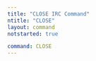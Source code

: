 ```yaml
---
title: "CLOSE IRC Command"
ntitle: "CLOSE"
layout: command
notstarted: true

command: CLOSE
---
```

